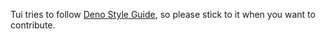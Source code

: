Tui tries to follow [Deno Style Guide](https://deno.land/manual/contributing/style_guide), so please stick to it when you want to contribute.
